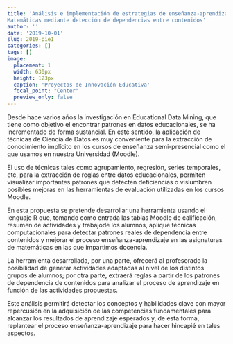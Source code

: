 ```yaml
---
title: 'Análisis e implementación de estrategias de enseñanza-aprendizaje en asignaturas de
Matemáticas mediante detección de dependencias entre contenidos'
author: ''
date: '2019-10-01'
slug: 2019-pie1
categories: []
tags: []
image:
  placement: 1
  width: 630px
  height: 123px
  caption: 'Proyectos de Innovación Educativa'
  focal_point: "Center"
  preview_only: false
---
```


Desde hace varios años la investigación en Educational Data Mining, que tiene como objetivo el encontrar patrones en datos educacionales, se ha incrementado de forma sustancial. En este sentido, la aplicación de técnicas de Ciencia de Datos es muy conveniente para la extracción de conocimiento implícito en los cursos de enseñanza semi-presencial como el que usamos en nuestra Universidad (Moodle).

El uso de técnicas tales como agrupamiento, regresión, series temporales, etc, para la extracción de reglas entre datos educacionales, permiten visualizar importantes patrones que detecten deficiencias o vislumbren posibles mejoras en las herramientas de evaluación utilizadas en los cursos Moodle.

En esta propuesta se pretende desarrollar una herramienta usando el lenguaje R que, tomando como entrada las tablas Moodle de calificación, resumen de actividades y trabajode los alumnos, aplique técnicas computacionales para detectar patrones reales de dependencia entre contenidos y mejorar el proceso enseñanza-aprendizaje en las asignaturas de matemáticas en las que impartimos docencia.

La herramienta desarrollada, por una parte, ofrecerá al profesorado la posibilidad de generar actividades adaptadas al nivel de los distintos grupos de alumnos; por otra parte, extraerá reglas a partir de los patrones de dependencia de contenidos para analizar el proceso de aprendizaje en función de las actividades propuestas.

Este análisis permitirá detectar los conceptos y habilidades clave con mayor repercusión en la adquisición de las competencias fundamentales para alcanzar los resultados de aprendizaje esperados y, de esta forma, replantear el proceso enseñanza-aprendizaje para hacer hincapié en tales aspectos.
